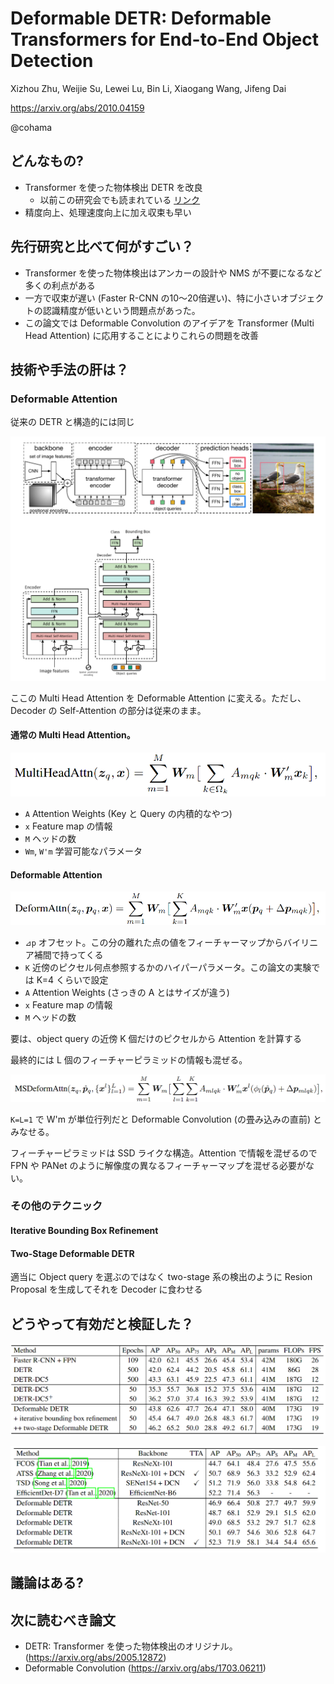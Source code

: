 Deformable DETR: Deformable Transformers for End-to-End Object Detection
===
Xizhou Zhu, Weijie Su, Lewei Lu, Bin Li, Xiaogang Wang, Jifeng Dai

https://arxiv.org/abs/2010.04159

@cohama


## どんなもの?

- Transformer を使った物体検出 DETR を改良
  - 以前この研究会でも読まれている [リンク](../20200618_reports/detr_2005.12872.md)
- 精度向上、処理速度向上に加え収束も早い

## 先行研究と比べて何がすごい？

- Transformer を使った物体検出はアンカーの設計や NMS が不要になるなど多くの利点がある
- 一方で収束が遅い (Faster R-CNN の10〜20倍遅い)、特に小さいオブジェクトの認識精度が低いという問題点があった。
- この論文では Deformable Convolution のアイデアを Transformer (Multi Head Attention) に応用することによりこれらの問題を改善

## 技術や手法の肝は？

### Deformable Attention

従来の DETR と構造的には同じ

![](./deformable_detr/detr.png)

ここの Multi Head Attention を Deformable Attention に変える。ただし、Decoder の Self-Attention の部分は従来のまま。

#### 通常の Multi Head Attention。

![](./deformable_detr/multiheadattention.png)

- `A` Attention Weights (Key と Query の内積的なやつ)
- `x` Feature map の情報
- `M` ヘッドの数
- `Wm`, `W'm` 学習可能なパラメータ

#### Deformable Attention

![](./deformable_detr/deformattention.png)

- `⊿p` オフセット。この分の離れた点の値をフィーチャーマップからバイリニア補間で持ってくる
- `K` 近傍のピクセル何点参照するかのハイパーパラメータ。この論文の実験では K=4 くらいで設定
- `A` Attention Weights (さっきの A とはサイズが違う)
- `x` Feature map の情報
- `M` ヘッドの数

要は、object query の近傍 K 個だけのピクセルから Attention を計算する

最終的には L 個のフィーチャーピラミッドの情報も混ぜる。

![](./deformable_detr/ms_deformattention.png)

`K=L=1` で W'm が単位行列だと Deformable Convolution (の畳み込みの直前) とみなせる。

フィーチャーピラミッドは SSD ライクな構造。Attention で情報を混ぜるので FPN や PANet のように解像度の異なるフィーチャーマップを混ぜる必要がない。

### その他のテクニック

#### Iterative Bounding Box Refinement

#### Two-Stage Deformable DETR

適当に Object query を選ぶのではなく two-stage 系の検出のように Resion Proposal を生成してそれを Decoder に食わせる

## どうやって有効だと検証した？

![](./deformable_detr/result1.png)

![](./deformable_detr/result2.png)

## 議論はある?

## 次に読むべき論文

- DETR: Transformer を使った物体検出のオリジナル。 (https://arxiv.org/abs/2005.12872)
- Deformable Convolution (https://arxiv.org/abs/1703.06211)
